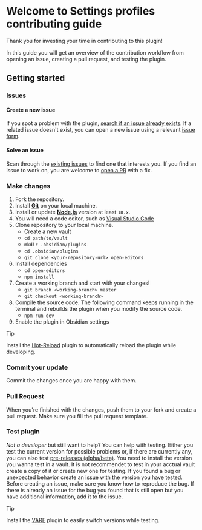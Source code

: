 # Welcome to Settings profiles contributing guide
Thank you for investing your time in contributing to this plugin! 

In this guide you will get an overview of the contribution workflow from opening an issue, creating a pull request, and testing the plugin.

## Getting started
### Issues
#### Create a new issue
If you spot a problem with the plugin, [search if an issue already exists](https://github.com/4Source/open-editors-obsidian-plugin/issues). If a related issue doesn't exist, you can open a new issue using a relevant [issue form](https://github.com/4Source/open-editors-obsidian-plugin/issues/new/choose).

#### Solve an issue
Scan through the [existing issues](https://github.com/4Source/open-editors-obsidian-plugin/issues) to find one that interests you. If you find an issue to work on, you are welcome to [open a PR](#pull-request) with a fix.

### Make changes 
1. Fork the repository.
2. Install [**Git**](https://git-scm.com/) on your local machine.
3. Install or update [**Node.js**](https://nodejs.org/en) version  at least `18.x`. 
4. You will need a code editor, such as [Visual Studio Code](https://code.visualstudio.com/)
5. Clone repository to your local machine.
    - Create a new vault 
    - ``cd path/to/vault``
    - ``mkdir .obsidian/plugins``
    - ``cd .obsidian/plugins``
    - ``git clone <your-repository-url> open-editors``
6. Install dependencies
    - ``cd open-editors``
    - ``npm install``
7. Create a working branch and start with your changes!
    - ``git branch <working-branch> master``
    - ``git checkout <working-branch>``
8. Compile the source code. The following command keeps running in the terminal and rebuilds the plugin when you modify the source code.
    - ``npm run dev``
9. Enable the plugin in Obsidian settings
> [!TIP]  
> Install the [Hot-Reload](https://github.com/pjeby/hot-reload) plugin to automatically reload the plugin while developing.

### Commit your update
Commit the changes once you are happy with them. 

### Pull Request
When you're finished with the changes, push them to your fork and create a pull request. Make sure you fill the pull request template. 

### Test plugin
*Not a developer* but still want to help? You can help with testing. Either you test the current version for possible problems or, if there are currently any, you can also test [pre-releases (alpha/beta)](https://github.com/4Source/open-editors-obsidian-plugin/releases). You need to install the version you wanna test in a vault. It is not recommendet to test in your acctual vault create a copy of it or create new one for testing. If you found a bug or unexpected behavior create an [issue](https://github.com/4Source/open-editors-obsidian-plugin/issues) with the version you have tested. Before creating an issue, make sure you know how to reproduce the bug. If there is already an issue for the bug you found that is still open but you have additional information, add it to the issue.
> [!TIP]  
> Install the [VARE](https://obsidian.md/plugins?id=vare) plugin to easily switch versions while testing.
